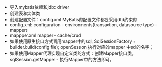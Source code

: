 - 导入mybatis依赖和jdbc driver
- 创建表和实体类
- 创建配置文件：config.xml MyBatis的配置文件都是采用dtd约束的
- config.xml: configuration - environments(transaction, datasource type) - mappers 
- mappper.xml mapper - cache/crud  
- 如果使用原生接口方式调用mapper中的sql, SqlSessionFactory = builder.build(config file); openSession 执行对应的mapper 中sql的名字；
- 如果使用Mapper代理实现自定义类的方式：创建Mapper接口类，sqlSession.getMapper - 执行Mapper中的方法即可。

